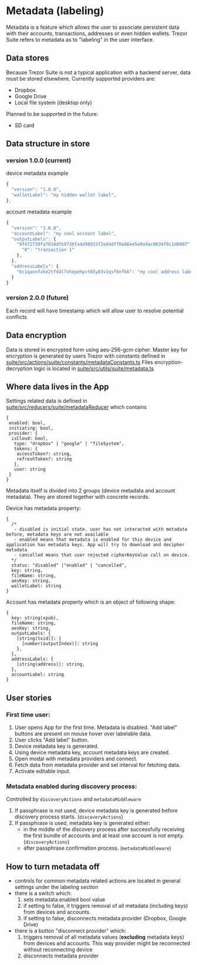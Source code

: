 # Metadata (labeling)

Metadata is a feature which allows the user to associate persistent data with their accounts, transactions, addresses or even hidden wallets.
Trezor Suite refers to metadata as to "labeling" in the user interface.

## Data stores

Because Trezor Suite is not a typical application with a backend server, data must be stored elsewhere. Currently supported providers are:

-   Dropbox
-   Google Drive
-   Local file system (desktop only)

Planned to be supported in the future:

-   SD card

## Data structure in store

### version 1.0.0 (current)

device metadata example

```javascript
{
  "version": "1.0.0",
  "walletLabel": "my hidden wallet label",
},
```

account metadata example

```javascript
{
  "version": "1.0.0",
  "accountLabel": "my cool account label",
  "outputLabels": {
    "9f472739fa7034dfb9736fa4d98915f2e8ddf70a86ee5e0a9ac0634f8c1d0007": {
      "0": "transaction 1"
    },
  },
  "addressLabels": {
    "bc1qannfxke2tfd4l7vhepehpvt05y83v3qsf6nfkk": "my cool address label",
  }
}
```

### version 2.0.0 (future)

Each record will have timestamp which will allow user to resolve potential conflicts

## Data encryption

Data is stored in encrypted form using aes-256-gcm cipher.
Master key for encryption is generated by users Trezor with constants defined in
[suite/src/actions/suite/constants/metadataConstants.ts](https://github.com/trezor/trezor-suite/blob/develop/packages/suite/src/actions/suite/constants/metadataConstants.ts)
Files encryption-decryption logic is located in
[suite/src/utils/suite/metadata.ts](https://github.com/trezor/trezor-suite/blob/develop/packages/suite/src/utils/suite/metadata.ts)

## Where data lives in the App

Settings related data is defined in [suite/src/reducers/suite/metadataReducer](https://github.com/trezor/trezor-suite/blob/develop/packages/suite/src/reducers/suite/metadataReducer.ts) which contains

```
{
 enabled: bool,
 initiating: bool,
 provider: {
  isCloud: bool,
   type: "dropbox" | "google" | "fileSystem",
   tokens: {
    accessToken?: string,
    refreshToken?: string
   },
   user: string
 }
}
```

Metadata itself is divided into 2 groups (device metadata and account metadata). They are stored together with concrete records.

Device has metadata property:

```
{
  /*
   - disabled is initial state. user has not interacted with metadata before, metadata keys are not available
   - enabled means that metadata is enabled for this device and application has metadata keys. App will try to download and decipher metadata
   - cancelled means that user rejected cipherKeyValue call on device.
  */
  status: "disabled" |"enabled" | "cancelled",
  key: string,
  fileName: string,
  aesKey: string,
  walletLabel: string
}

```

Account has metadata property which is an object of following shape:

```
{
  key: string(xpub),
  fileName: string,
  aesKey: string,
  outputLabels: {
    [string(txid)]: {
      [number(outputIndex)]: string
    },
  },
  addressLabels: {
    [string(address)]: string,
  },
  accountLabel: string
}
```

## User stories

### First time user:

1. User opens App for the first time. Metadata is disabled. "Add label" buttons are present on mouse hover over labelable data.
1. User clicks "Add label" button.
1. Device metadata key is generated.
1. Using device metadata key, account metadata keys are created.
1. Open modal with metadata providers and connect.
1. Fetch data from metadata provider and set interval for fetching data.
1. Activate editable input.

### Metadata enabled during discovery process:

Controlled by `discoveryActions` and `metadataMiddleware`

1. If passphrase is not used, device metadata key is generated before discovery process starts. (`discoveryActions`)
1. If passphrase is used, metadata key is generated either:
    - in the middle of the discovery process after successfully receiving the first bundle of accounts and at least one account is not empty. (`discoveryActions`)
    - after passphrase confirmation process. (`metadataMiddleware`)

## How to turn metadata off

-   controls for common metadata related actions are located in general settings under the labeling section
-   there is a switch which:
    1. sets metadata.enabled bool value
    1. if setting to false, it triggers removal of all metadata (including keys) from devices and accounts.
    1. if setting to false, disconnects metadata provider (Dropbox, Google Drive)
-   there is a button "disconnect provider" which:
    1. triggers removal of all metadata values (**excluding** metadata keys) from devices and accounts. This way provider might be reconnected without reconnecting device
    1. disconnects metadata provider
